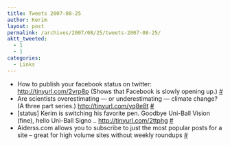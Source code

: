 ```yaml
---
title: Tweets 2007-08-25
author: Kerim
layout: post
permalink: /archives/2007/08/25/tweets-2007-08-25/
aktt_tweeted:
  - 1
  - 1
categories:
  - Links
---
```

  * How to publish your facebook status on twitter: <a href="http://tinyurl.com/2vrp8p" onclick="_gaq.push(['_trackEvent', 'outbound-article', 'http://tinyurl.com/2vrp8p', 'http://tinyurl.com/2vrp8p']);"  rel="nofollow">http://tinyurl.com/2vrp8p</a> (Shows that Facebook is slowly opening up.) <a href="http://twitter.com/kerim/statuses/225733112" onclick="_gaq.push(['_trackEvent', 'outbound-article', 'http://twitter.com/kerim/statuses/225733112', '#']);" >#</a>
  * Are scientists overestimating &#8212; or underestimating &#8212; climate change? (A three part series.) <a href="http://tinyurl.com/yq8e8t" onclick="_gaq.push(['_trackEvent', 'outbound-article', 'http://tinyurl.com/yq8e8t', 'http://tinyurl.com/yq8e8t']);"  rel="nofollow">http://tinyurl.com/yq8e8t</a> <a href="http://twitter.com/kerim/statuses/226031052" onclick="_gaq.push(['_trackEvent', 'outbound-article', 'http://twitter.com/kerim/statuses/226031052', '#']);" >#</a>
  * [status] Kerim is switching his favorite pen. Goodbye Uni-Ball Vision (fine), hello Uni-Ball Signo .. <a href="http://tinyurl.com/2ttphg" onclick="_gaq.push(['_trackEvent', 'outbound-article', 'http://tinyurl.com/2ttphg', 'http://tinyurl.com/2ttphg']);"  rel="nofollow">http://tinyurl.com/2ttphg</a> <a href="http://twitter.com/kerim/statuses/226785612" onclick="_gaq.push(['_trackEvent', 'outbound-article', 'http://twitter.com/kerim/statuses/226785612', '#']);" >#</a>
  * Aiderss.com allows you to subscribe to just the most popular posts for a site &#8211; great for high volume sites without weekly roundups <a href="http://twitter.com/kerim/statuses/227369412" onclick="_gaq.push(['_trackEvent', 'outbound-article', 'http://twitter.com/kerim/statuses/227369412', '#']);" >#</a>

